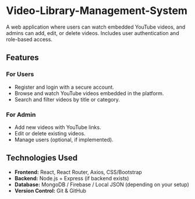 # Video-Library-Management-System
A web application where users can watch embedded YouTube videos, and admins can add, edit, or delete videos. Includes user authentication and role-based access.
## Features

### For Users
- Register and login with a secure account.
- Browse and watch YouTube videos embedded in the platform.
- Search and filter videos by title or category.

### For Admin
- Add new videos with YouTube links.
- Edit or delete existing videos.
- Manage users (optional, if implemented).



## Technologies Used
- **Frontend:** React, React Router, Axios, CSS/Bootstrap  
- **Backend:** Node.js + Express (if backend exists)  
- **Database:** MongoDB / Firebase / Local JSON (depending on your setup)  
- **Version Control:** Git & GitHub  



